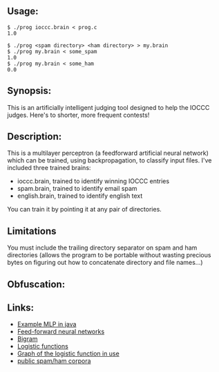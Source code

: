 ## Usage:
    $ ./prog ioccc.brain < prog.c
    1.0

    $ ./prog <spam directory> <ham directory> > my.brain
    $ ./prog my.brain < some_spam
    1.0
    $ ./prog my.brain < some_ham
    0.0

## Synopsis:
This is an artificially intelligent judging tool designed to help the IOCCC
judges. Here's to shorter, more frequent contests!

## Description:
This is a multilayer perceptron (a feedforward artificial neural network)
which can be trained, using backpropagation, to classify input files. I've
included three trained brains:

 * ioccc.brain, trained to identify winning IOCCC entries
 * spam.brain, trained to identify email spam
 * english.brain, trained to identify english text

You can train it by pointing it at any pair of directories.

## Limitations
You must include the trailing directory separator on spam and ham directories (allows the
program to be portable without wasting precious bytes on figuring out how to concatenate
directory and file names...)

## Obfuscation:

## Links:
 * [Example MLP in java](https://github.com/jimmikaelkael/multi-layer-perceptron)
 * [Feed-forward neural networks](http://en.wikipedia.org/wiki/Feedforward_neural_network)
 * [Bigram](http://en.wikipedia.org/wiki/Bigram)
 * [Logistic functions](http://en.wikipedia.org/wiki/Logistic_function)
 * [Graph of the logistic function in use](https://www.google.com/#sclient=psy-ab&hl=en&source=hp&q=1%2F(1%2Bexp(-x))&pbx=1&oq=1%2F(1%2Bexp(-x))&aq=f&aqi=g-m1&aql=1&gs_sm=e&gs_upl=16764l19884l2l20131l4l4l0l0l0l1l425l932l2-2.0.1l3l0&bav=on.2,or.r_gc.r_pw.r_cp.,cf.osb&fp=918a461f06fdbea1&biw=1296&bih=770)
 * [public spam/ham corpora](http://spamassassin.apache.org/publiccorpus/)

